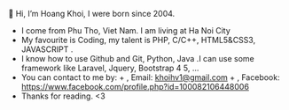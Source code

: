 👋 Hi, I’m Hoang Khoi, I were born since 2004.
- I come from Phu Tho, Viet Nam. I am living at Ha Noi City
- My favourite is Coding, my talent is PHP, C/C++, HTML5&CSS3, JAVASCRIPT .
- I know how to use Github and Git, Python, Java .I can use some framework like Laravel, Jquery, Bootstrap 4 5, ...
- You can contact to me by:
                      + , Email: khoihv1@gmail.com
                      + , Facebook: https://www.facebook.com/profile.php?id=100082106448006
- Thanks for reading. <3

<!--
**hoangkhoi2k4/hoangkhoi2k4** is a ✨ _special_ ✨ repository because its `README.md` (this file) appears on your GitHub profile.

Here are some ideas to get you started:

- 🔭 I’m currently working on ...
- 🌱 I’m currently learning ...
- 👯 I’m looking to collaborate on ...
- 🤔 I’m looking for help with ...
- 💬 Ask me about ...
- 📫 How to reach me: ...
- 😄 Pronouns: ...
- ⚡ Fun fact: ...
-->
